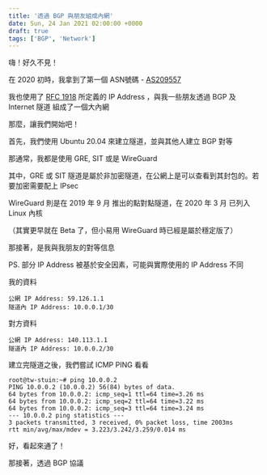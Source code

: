 ```yaml
---
title: '透過 BGP 與朋友組成內網'
date: Sun, 24 Jan 2021 02:00:00 +0000
draft: true
tags: ['BGP', 'Network']
---
```


嗨！好久不見！

在 2020 初時，我拿到了第一個 ASN號碼 - [AS209557](https://bgp.he.net/AS209557/)

我也使用了 [RFC 1918](https://tools.ietf.org/html/rfc1918) 所定義的 IP Address ，與我一些朋友透過 BGP 及 Internet 隧道 組成了一個大內網

那麼，讓我們開始吧！

首先，我們使用 Ubuntu 20.04 來建立隧道，並與其他人建立 BGP 對等

那通常，我都是使用 GRE, SIT 或是 WireGuard

其中，GRE 或 SIT 隧道是屬於非加密隧道，在公網上是可以查看到其封包的。若要加密需要配上 IPsec

WireGuard 則是在 2019 年 9 月 推出的點對點隧道，在 2020 年 3 月 已列入 Linux 內核

（其實更早就在 Beta 了，但小易用 WireGuard 時已經是屬於穩定版了）

那接著，是我與我朋友的對等信息

PS. 部分 IP Address 被基於安全因素，可能與實際使用的 IP Address 不同

我的資料

```
公網 IP Address: 59.126.1.1
隧道內 IP Address: 10.0.0.1/30
```

對方資料

```
公網 IP Address: 140.113.1.1
隧道內 IP Address: 10.0.0.2/30
```

建立完隧道之後，我們嘗試 ICMP PING 看看

```
root@tw-stuin:~# ping 10.0.0.2
PING 10.0.0.2 (10.0.0.2) 56(84) bytes of data.
64 bytes from 10.0.0.2: icmp_seq=1 ttl=64 time=3.26 ms
64 bytes from 10.0.0.2: icmp_seq=2 ttl=64 time=3.22 ms
64 bytes from 10.0.0.2: icmp_seq=3 ttl=64 time=3.24 ms
--- 10.0.0.2 ping statistics ---
3 packets transmitted, 3 received, 0% packet loss, time 2003ms
rtt min/avg/max/mdev = 3.223/3.242/3.259/0.014 ms
```

好，看起來通了！

那接著，透過 BGP 協議
